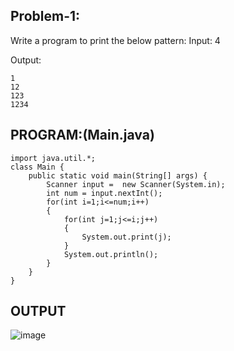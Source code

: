 
## Problem-1:
Write a program to print the below pattern:
Input: 4

Output:
```
1
12
123
1234
```

## PROGRAM:(Main.java)
```
import java.util.*;
class Main {
    public static void main(String[] args) {
        Scanner input =  new Scanner(System.in);
        int num = input.nextInt();
        for(int i=1;i<=num;i++)
        {
            for(int j=1;j<=i;j++)
            {
                System.out.print(j);
            }
            System.out.println();
        }
    }
}
```

## OUTPUT
![image](https://github.com/user-attachments/assets/6919c2b0-0834-4f20-9bf1-7db076ebfd80)
